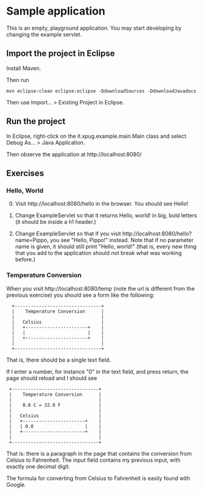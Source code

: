 # Sample application

This is an empty, playground application.  You may start developing by changing the example servlet.

## Import the project in Eclipse

Install Maven.

Then run

    mvn eclipse:clean eclipse:eclipse -DdownloadSources -DdownloadJavadocs

Then use Import... > Existing Project in Eclipse.

## Run the project

In Eclipse, right-click on the it.xpug.example.main.Main class and select Debug As... > Java Application.

Then observe the application at http://localhost:8080/

## Exercises

### Hello, World

  0. Visit http://localhost:8080/hello in the browser.  You should see Hello!

  1. Change ExampleServlet so that it returns Hello, world! in big, bold letters (it should be inside a h1 header.)

  2. Change ExampleServlet so that if you visit http://localhost:8080/hello?name=Pippo, you see "Hello, Pippo!" instead.  Note that if no parameter name is given, it should still print "Hello, world!" (that is, every new thing that you add to the application should not break what was working before.)

### Temperature Conversion

  When you visit http://localhost:8080/temp (note the url is different from the previous exercise) you should see a form like the following:

      +--------------------------------+
      |    Temperature Conversion      |
      |                                |
      |   Celsius                      |
      |   +-----------------------+    |
      |   |                       |    |
      |   +-----------------------+    |
      |                                |
      +--------------------------------+

That is, there should be a single text field.

  If I enter a number, for instance "0" in the text field, and press return, the page should reload and I should see

     +--------------------------------+
     |    Temperature Conversion      |
     |                                |
     |    0.0 C = 32.0 F              |
     |                                |
     |   Celsius                      |
     |   +-----------------------+    |
     |   | 0.0                   |    |
     |   +-----------------------+    |
     |                                |
     +--------------------------------+

 That is: there is a paragraph in the page that contains the conversion from Celsius to Fahrenheit.  The input field contains my previous input, with exactly one decimal digit.

 The formula for converting from Celsius to Fahrenheit is easily found with Google.

